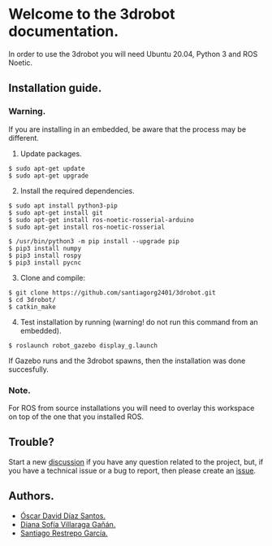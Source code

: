 # Welcome to the 3drobot documentation.
In order to use the 3drobot you will need Ubuntu 20.04, Python 3 and ROS Noetic.

## Installation guide.
### Warning.
If you are installing in an embedded, be aware that the process may be different.

1. Update packages.
```console
$ sudo apt-get update
$ sudo apt-get upgrade
```
2. Install the required dependencies.
```console
$ sudo apt install python3-pip
$ sudo apt-get install git
$ sudo apt-get install ros-noetic-rosserial-arduino
$ sudo apt-get install ros-noetic-rosserial

$ /usr/bin/python3 -m pip install --upgrade pip
$ pip3 install numpy
$ pip3 install rospy
$ pip3 install pycnc
```

3. Clone and compile:
```console
$ git clone https://github.com/santiagorg2401/3drobot.git
$ cd 3drobot/
$ catkin_make
```

4. Test installation by running (warning! do not run this command from an embedded).
```console
$ roslaunch robot_gazebo display_g.launch
```

If Gazebo runs and the 3drobot spawns, then the installation was done succesfully.

### Note.
For ROS from source installations you will need to overlay this workspace on top of the one that you installed ROS.

## Trouble?
Start a new [discussion](https://github.com/santiagorg2401/3drobot/discussions) if you have any question related to the project, but, if you have a technical issue or a bug to report, then please create an [issue](https://github.com/santiagorg2401/3drobot/issues).

## Authors.
- [Óscar David Díaz Santos.](https://github.com/oscar2001ds)
- [Diana Sofía Villaraga Gañán.](https://github.com/Dianavillarraga)
- [Santiago Restrepo García.](https://github.com/santiagorg2401)
